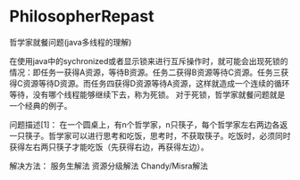 # PhilosopherRepast
哲学家就餐问题(java多线程的理解)



在使用java中的sychronized或者显示锁来进行互斥操作时，就可能会出现死锁的情况：即任务一获得A资源，等待B资源。任务二获得B资源等待C资源。任务三获得C资源等待D资源。而任务四获得D资源等待A资源，这样就造成一个连续的循环等待，没有哪个线程能够继续下去，称为死锁。 
对于死锁，哲学家就餐问题就是一个经典的例子。


问题描述[1]： 
在一个圆桌上，有n个哲学家，n只筷子，每个哲学家左右两边各返一只筷子。哲学家可以进行思考和吃饭，思考时，不获取筷子。吃饭时，必须同时获得左右两只筷子才能吃饭（先获得右边，再获得左边）。

解决方法：
服务生解法
资源分级解法
Chandy/Misra解法
